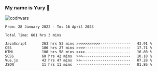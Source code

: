 ### My name is Yury 👋 
![codrwars](https://www.codewars.com/users/litury/badges/micro) 


<!--START_SECTION:waka-->

```text
From: 28 January 2022 - To: 16 April 2023

Total Time: 601 hrs 3 mins

JavaScript       263 hrs 53 mins >>>>>>>>>>>--------------   43.91 %
CSS              106 hrs 27 mins >>>>---------------------   17.71 %
HTML             100 hrs 58 mins >>>>---------------------   16.80 %
SCSS             60 hrs 42 mins  >>>----------------------   10.10 %
Vue.js           43 hrs 47 mins  >>-----------------------   07.28 %
JSON             11 hrs 11 mins  -------------------------   01.86 %
```

<!--END_SECTION:waka-->

